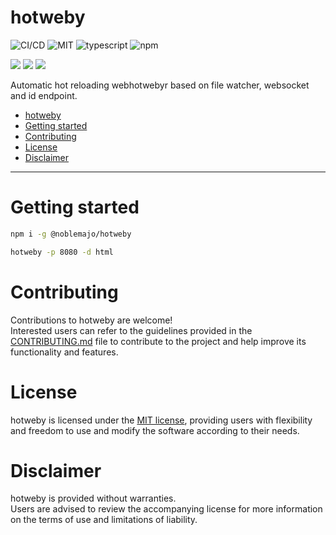 # hotweby

![CI/CD](https://github.com/noblemajo/hotweby/actions/workflows/npm-publish.yml/badge.svg)
![MIT](https://img.shields.io/badge/license-MIT-blue.svg)
![typescript](https://img.shields.io/badge/dynamic/json?style=plastic&color=blue&label=Typescript&prefix=v&query=devDependencies.typescript&url=https%3A%2F%2Fraw.githubusercontent.com%2Fnoblemajo%2Fhotweby%2Fmain%2Fpackage.json)
![npm](https://img.shields.io/npm/v/hotweby.svg?style=plastic&logo=npm&color=red)
<!-- ![github](https://img.shields.io/badge/dynamic/json?style=plastic&color=darkviolet&label=GitHub&prefix=v&query=version&url=https%3A%2F%2Fraw.githubusercontent.com%2Fnoblemajo%2Fhotweby%2Fmain%2Fpackage.json) -->

![](https://img.shields.io/badge/dynamic/json?color=green&label=watchers&query=watchers&suffix=x&url=https%3A%2F%2Fapi.github.com%2Frepos%2Fnoblemajo%2Fhotweby)
![](https://img.shields.io/badge/dynamic/json?color=yellow&label=stars&query=stargazers_count&suffix=x&url=https%3A%2F%2Fapi.github.com%2Frepos%2Fnoblemajo%2Fhotweby)
![](https://img.shields.io/badge/dynamic/json?color=navy&label=forks&query=forks&suffix=x&url=https%3A%2F%2Fapi.github.com%2Frepos%2Fnoblemajo%2Fhotweby)
<!-- ![](https://img.shields.io/badge/dynamic/json?color=darkred&label=open%20issues&query=open_issues&suffix=x&url=https%3A%2F%2Fapi.github.com%2Frepos%2Fnoblemajo%2Fhotweby)
![](https://img.shields.io/badge/dynamic/json?color=orange&label=subscribers&query=subscribers_count&suffix=x&url=https%3A%2F%2Fapi.github.com%2Frepos%2Fnoblemajo%2Fhotweby) -->

Automatic hot reloading webhotwebyr based on file watcher, websocket and id endpoint.

- [hotweby](#hotweby)
- [Getting started](#getting-started)
- [Contributing](#contributing)
- [License](#license)
- [Disclaimer](#disclaimer)

----

# Getting started

```sh
npm i -g @noblemajo/hotweby
```

```sh
hotweby -p 8080 -d html
```

# Contributing
Contributions to hotweby are welcome!  
Interested users can refer to the guidelines provided in the [CONTRIBUTING.md](CONTRIBUTING.md) file to contribute to the project and help improve its functionality and features.

# License
hotweby is licensed under the [MIT license](LICENSE), providing users with flexibility and freedom to use and modify the software according to their needs.

# Disclaimer
hotweby is provided without warranties.  
Users are advised to review the accompanying license for more information on the terms of use and limitations of liability.
